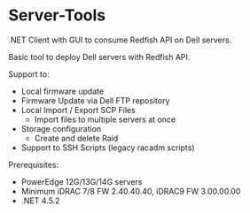 # Server-Tools
.NET Client with GUI to consume Redfish API on Dell servers.

Basic tool to deploy Dell servers with Redfish API.

Support to:

* Local firmware update
* Firmware Update via Dell FTP repository
* Local Import / Export SCP Files
  * Import files to multiple servers at once
* Storage configuration
  * Create and delete Raid
* Support to SSH Scripts (legacy racadm scripts)

Prerequisites:

* PowerEdge 12G/13G/14G servers 
* Minimum iDRAC 7/8 FW 2.40.40.40, iDRAC9 FW 3.00.00.00
* .NET 4.5.2


